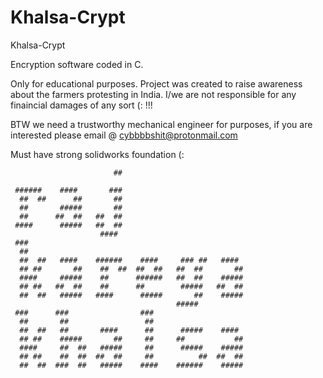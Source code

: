 # Khalsa-Crypt
Khalsa-Crypt


Encryption software coded in C.
 
 
 Only for educational purposes. Project was created to raise awareness about the farmers protesting in India.
 I/we are not responsible for any finaincial damages of any sort (: !!!
 
 
 BTW we need a trustworthy mechanical engineer for purposes, if you are interested please email @ cybbbbshit@protonmail.com
 
 Must have strong solidworks foundation (: 
 
 
```
                       ##  
                           
 ######    ####       ###  
  ##  ##      ##       ##  
  ##       #####       ##  
  ##      ##  ##   ##  ##  
 ####      #####   ##  ##  
                    ####   
 ###                                                           
  ##                                                           
  ##  ##   ####    ######    ####     ### ##   ####            
  ## ##       ##    ##  ##  ##  ##   ##  ##       ##           
  ####     #####    ##      ######   ##  ##    #####           
  ## ##   ##  ##    ##      ##        #####   ##  ##           
  ##  ##   #####   ####      #####       ##    #####           
                                     #####                     
 ###      ###                ###                      
  ##       ##                 ##                      
  ##  ##   ##       ####      ##      #####    ####   
  ## ##    #####       ##     ##     ##           ##  
  ####     ##  ##   #####     ##      #####    #####  
  ## ##    ##  ##  ##  ##     ##          ##  ##  ##  
  ##  ##  ###  ##   #####    ####    ######    #####  
                                                      
                                                      
```
